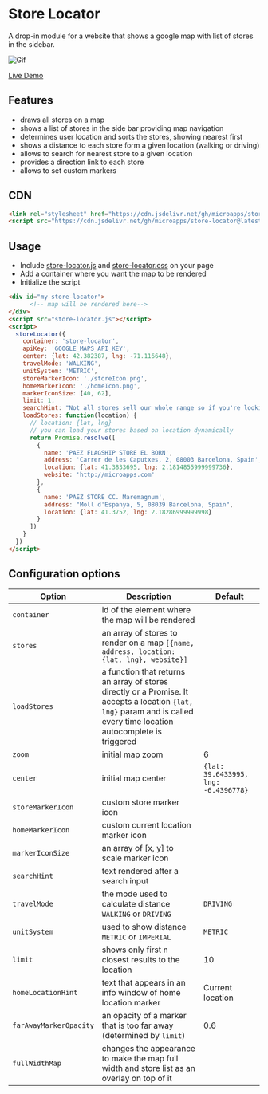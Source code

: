 # Store Locator

A drop-in module for a website that shows a google map with list of stores in the sidebar. 

![Gif](/demo.gif?raw=true)

[Live Demo](https://microapps.github.io/store-locator/)

## Features
- draws all stores on a map
- shows a list of stores in the side bar providing map navigation
- determines user location and sorts the stores, showing nearest first
- shows a distance to each store form a given location (walking or driving)
- allows to search for nearest store to a given location
- provides a direction link to each store
- allows to set custom markers

## CDN

```html
<link rel="stylesheet" href="https://cdn.jsdelivr.net/gh/microapps/store-locator@latest/dist/store-locator.css">
<script src="https://cdn.jsdelivr.net/gh/microapps/store-locator@latest/dist/store-locator.js"></script>
```

## Usage

- Include [store-locator.js](/dist/store-locator.js?raw=true) and [store-locator.css](/dist/store-locator.css?raw=true) on your page
- Add a container where you want the map to be rendered
- Initialize the script


```html
<div id="my-store-locator">
      <!-- map will be rendered here-->
</div>
<script src="store-locator.js"></script>
<script>
  storeLocator({
    container: 'store-locator',
    apiKey: 'GOOGLE_MAPS_API_KEY',
    center: {lat: 42.382387, lng: -71.116648},
    travelMode: 'WALKING',
    unitSystem: 'METRIC',
    storeMarkerIcon: './storeIcon.png',
    homeMarkerIcon: './homeIcon.png',
    markerIconSize: [40, 62],
    limit: 1,
    searchHint: "Not all stores sell our whole range so if you're looking for a specific product we recommend you call ahead.",
    loadStores: function(location) {
      // location: {lat, lng}
      // you can load your stores based on location dynamically
      return Promise.resolve([
        {
          name: 'PAEZ FLAGSHIP STORE EL BORN',
          address: 'Carrer de les Caputxes, 2, 08003 Barcelona, Spain',
          location: {lat: 41.3833695, lng: 2.1814855999999736},
          website: 'http://microapps.com'
        },
        {
          name: 'PAEZ STORE CC. Maremagnum',
          address: "Moll d'Espanya, 5, 08039 Barcelona, Spain",
          location: {lat: 41.3752, lng: 2.18286999999998}
        }
      ])
    }
  })
</script>
```

## Configuration options

| Option | Description | Default |
| --- | --- | --- |
| `container` | id of the element where the map will be rendered
| `stores` | an array of stores to render on a map `[{name, address, location: {lat, lng}, website}]`
| `loadStores` | a function that returns an array of stores directly or a Promise. It accepts a location `{lat, lng}` param and is called every time location autocomplete is triggered
| `zoom` | initial map zoom | 6
| `center` | initial map center | `{lat: 39.6433995, lng: -6.4396778}`
| `storeMarkerIcon` | custom store marker icon
| `homeMarkerIcon` | custom current location marker icon
| `markerIconSize` | an array of [x, y] to scale marker icon
| `searchHint` | text rendered after a search input
| `travelMode` | the mode used to calculate distance `WALKING` or `DRIVING` | `DRIVING`
| `unitSystem` | used to show distance `METRIC` or `IMPERIAL` | `METRIC`
| `limit` | shows only first n closest results to the location | 10
| `homeLocationHint` |  text that appears in an info window of home location marker | Current location
| `farAwayMarkerOpacity` | an opacity of a marker that is too far away (determined by `limit`) | 0.6
| `fullWidthMap` | changes the appearance to make the map full width and store list as an overlay on top of it

